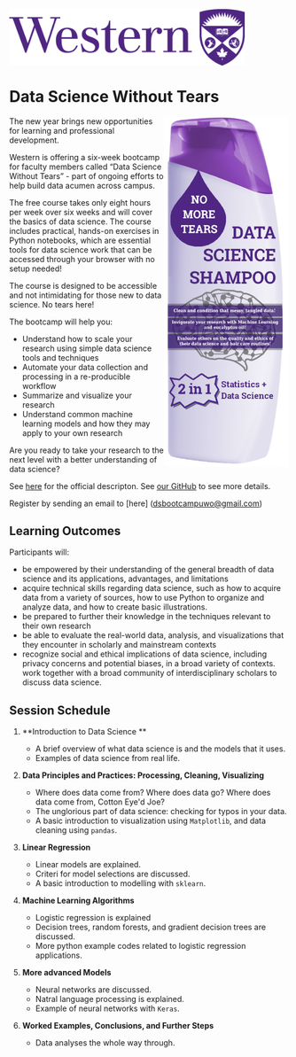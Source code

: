 <img align="center" src="western_logo.png" width=425px>

# Data Science Without Tears

<img align="right" src="shampoobottle.png" width=225px>


The new year brings new opportunities for learning and professional development.
 
Western is offering a six-week bootcamp for faculty members called “Data Science Without Tears” - part of ongoing efforts to help build data acumen across campus.
 
The free course takes only eight hours per week over six weeks and will cover the basics of data science. The course includes practical, hands-on exercises in Python notebooks, which are essential tools for data science work that can be accessed through your browser with no setup needed!
 
The course is designed to be accessible and not intimidating for those new to data science. No tears here!
 
The bootcamp will help you:
 
- Understand how to scale your research using simple data science tools and techniques
- Automate your data collection and processing in a re-producible workflow
- Summarize and visualize your research
- Understand common machine learning models and how they may apply to your own research
 
Are you ready to take your research to the next level with a better understanding of data science?

See [here](https://www.uwo.ca/datastrategy/data-bootcamp/) for the official descripton.
See [our GitHub](https://github.com/dsuwo/Western_DataScience_BootCamp/) to see more details.  

Register by sending an email to  [here] (dsbootcampuwo@gmail.com)

## Learning Outcomes

Participants will:

- be empowered by their understanding of the general breadth of data science and its applications, advantages, and limitations
- acquire technical skills regarding data science, such as how to acquire data from a variety of sources, how to use Python to organize and analyze data, and how to create basic illustrations.
- be prepared to further their knowledge in the techniques relevant to their own research
- be able to evaluate the real-world data, analysis, and visualizations that they encounter in scholarly and mainstream contexts
- recognize social and ethical implications of data science, including privacy concerns and potential biases, in a broad variety of contexts.
work together with a broad community of interdisciplinary scholars to discuss data science.



## Session Schedule

1. **Introduction to Data Science **
    - A brief overview of what data science is and the models that it uses.
    - Examples of data science from real life.
    
2. **Data Principles and Practices: Processing, Cleaning, Visualizing**
    - Where does data come from? Where does data go? Where does data come from, Cotton Eye'd Joe?
    - The unglorious part of data science: checking for typos in your data.
    - A basic introduction to visualization using `Matplotlib`, and data cleaning using `pandas`.
3. **Linear Regression**
    - Linear models are explained.
    - Criteri for model selections are discussed.
    - A basic introduction to modelling with `sklearn`.
4. **Machine Learning Algorithms**
    - Logistic regression is explained
    - Decision trees, random forests, and gradient decision trees are discussed. 
    - More python example codes related to logistic regression applications.
5. **More advanced Models**
    - Neural networks are discussed.
    - Natral language processing is explained.
    - Example of neural networks with `Keras`.
6. **Worked Examples, Conclusions, and Further Steps**
    - Data analyses the whole way through.
